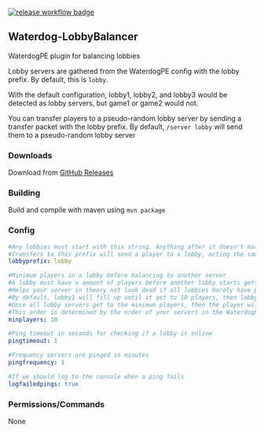 [![release workflow badge](https://github.com/funniray/waterdog-lobbybalancer/actions/workflows/release.yml/badge.svg)](https://github.com/funniray/waterdog-lobbybalancer/releases/latest)  
## Waterdog-LobbyBalancer  
WaterdogPE plugin for balancing lobbies  
  
Lobby servers are gathered from the WaterdogPE config with the lobby prefix. By default, this is `lobby`.  
  
With the default configuration, lobby1, lobby2, and lobby3 would be detected as lobby servers, but game1 or game2 would not.  
  
You can transfer players to a pseudo-random lobby server by sending a transfer packet with the lobby prefix. By default, `/server lobby` will send them to a pseudo-random lobby server
  
### Downloads  
Download from [GitHub Releases](https://github.com/funniray/waterdog-lobbybalancer/releases/latest)  
  
### Building  
Build and compile with maven using `mvn package`  
  
### Config
```yaml
#Any lobbies must start with this string. Anything after it doesn't matter
#Transfers to this prefix will send a player to a lobby, acting the same as if they join
lobbyprefix: lobby

#Minimum players in a lobby before balancing to another server
#A lobby must have x amount of players before another lobby starts getting players
#Helps your server in theory not look dead if all lobbies barely have players
#By default, lobby1 will fill up until it get to 10 players, then lobby2 will start filling up.
#Once all lobby servers get to the minimum players, then the player will join the server with the least amount of players
#This order is determined by the order of your servers in the WaterdogPE config
minplayers: 10

#Ping timeout in seconds for checking if a lobby is online
pingtimeout: 1

#Frequency servers are pinged in minutes
pingfrequency: 1

#If we should log to the console when a ping fails
logfailedpings: true
```  
  
### Permissions/Commands  
None